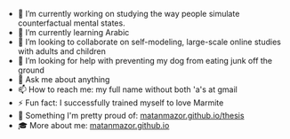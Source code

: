 - 🔭 I’m currently working on studying the way people simulate counterfactual mental states.
- 🌱 I’m currently learning Arabic 
- 👯 I’m looking to collaborate on self-modeling, large-scale online studies with adults and children
- 🤔 I’m looking for help with preventing my dog from eating junk off the ground
- 💬 Ask me about anything
- 📫 How to reach me: my full name without both 'a's at gmail
- ⚡ Fun fact: I successfully trained myself to love Marmite
- 🌈 Something I'm pretty proud of: [matanmazor.github.io/thesis](https://matanmazor.github.io/thesis)
- 🎓 More about me: [matanmazor.github.io](https://matanmazor.github.io)
